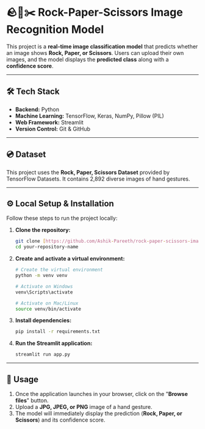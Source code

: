 # 🪨📄✂️ Rock-Paper-Scissors Image Recognition Model

This project is a **real-time image classification model** that predicts whether an image shows **Rock, Paper, or Scissors**. Users can upload their own images, and the model displays the **predicted class** along with a **confidence score**.

---

## 🛠️ Tech Stack

- **Backend:** Python
- **Machine Learning:** TensorFlow, Keras, NumPy, Pillow (PIL)
- **Web Framework:** Streamlit
- **Version Control:** Git & GitHub

---

## 💿 Dataset

This project uses the **Rock, Paper, Scissors Dataset** provided by TensorFlow Datasets. It contains 2,892 diverse images of hand gestures.

---

## ⚙️ Local Setup & Installation

Follow these steps to run the project locally:

1.  **Clone the repository:**
    ```bash
    git clone [https://github.com/Ashik-Pareeth/rock-paper-scissors-image-classifier.git](https://github.com/Ashik-Pareeth/rock-paper-scissors-image-classifier.git)
    cd your-repository-name
    ```

2.  **Create and activate a virtual environment:**
    ```bash
    # Create the virtual environment
    python -m venv venv

    # Activate on Windows
    venv\Scripts\activate

    # Activate on Mac/Linux
    source venv/bin/activate
    ```

3.  **Install dependencies:**
    ```bash
    pip install -r requirements.txt
    ```

4.  **Run the Streamlit application:**
    ```bash
    streamlit run app.py
    ```

---

## 🚀 Usage

1.  Once the application launches in your browser, click on the "**Browse files**" button.
2.  Upload a **JPG, JPEG, or PNG** image of a hand gesture.
3.  The model will immediately display the prediction (**Rock, Paper, or Scissors**) and its confidence score.
